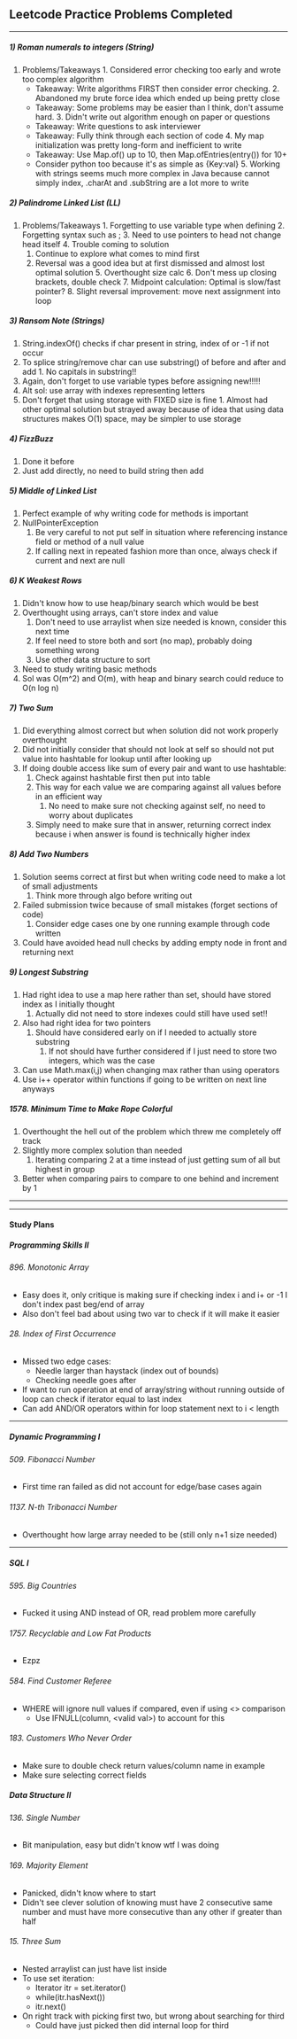 
## Leetcode Practice Problems Completed

----------------------------------------------------------------

##### 1) Roman numerals to integers (String)
  1. Problems/Takeaways
    1. Considered error checking too early and wrote too complex algorithm
      - Takeaway: Write algorithms FIRST then consider error checking.
    2. Abandoned my brute force idea which ended up being pretty close
      - Takeaway: Some problems may be easier than I think, don't assume hard.
    3. Didn't write out algorithm enough on paper or questions
      - Takeaway: Write questions to ask interviewer
      - Takeaway: Fully think through each section of code
    4. My map initialization was pretty long-form and inefficient to write
      - Takeaway: Use Map.of() up to 10, then Map.ofEntries(entry()) for 10+
      - Consider python too because it's as simple as {Key:val}
    5. Working with strings seems much more complex in Java because cannot simply index, .charAt and .subString are a lot more to write

##### 2) Palindrome Linked List (LL)
  1) Problems/Takeaways
    1. Forgetting to use variable type when defining
    2. Forgetting syntax such as ;
    3. Need to use pointers to head not change head itself
    4. Trouble coming to solution
      1. Continue to explore what comes to mind first
      2. Reversal was a good idea but at first dismissed and almost lost optimal solution
    5. Overthought size calc
    6. Don't mess up closing brackets, double check
    7. Midpoint calculation: Optimal is slow/fast pointer?
    8. Slight reversal improvement: move next assignment into loop

##### 3) Ransom Note (Strings)
  1. String.indexOf() checks if char present in string, index of or -1 if not occur
  2. To splice string/remove char can use substring() of before and after and add
    1. No capitals in substring!!
  3. Again, don't forget to use variable types before assigning new!!!!!
  4. Alt sol: use array with indexes representing letters
  5. Don't forget that using storage with FIXED size is fine
    1. Almost had other optimal solution but strayed away because of idea that using data structures makes O(1) space, may be simpler to use storage

##### 4) FizzBuzz
  1. Done it before
  2. Just add directly, no need to build string then add

##### 5) Middle of Linked List
1. Perfect example of why writing code for methods is important
2. NullPointerException
	1. Be very careful to not put self in situation where referencing instance field or method of a null value 
	2. If calling next in repeated fashion more than once, always check if current and next are null

##### 6) K Weakest Rows
1. Didn't know how to use heap/binary search which would be best
2. Overthought using arrays, can't store index and value
	1. Don't need to use arraylist when size needed is known, consider this next time
	2. If feel need to store both and sort (no map), probably doing something wrong
	3. Use other data structure to sort
3. Need to study writing basic methods
4. Sol was O(m^2) and O(m), with heap and binary search could reduce to O(n log n)

##### 7) Two Sum
1. Did everything almost correct but when solution did not work properly overthought
2. Did not initially consider that should not look at self so should not put value into hashtable for lookup until after looking up
3. If doing double access like sum of every pair and want to use hashtable:
	1. Check against hashtable first then put into table
	2. This way for each value we are comparing against all values before in an efficient way
		1. No need to make sure not checking against self, no need to worry about duplicates
	2. Simply need to make sure that in answer, returning correct index because i when answer is found is technically higher index

##### 8) Add Two Numbers
1. Solution seems correct at first but when writing code need to make a lot of small adjustments
	1. Think more through algo before writing out
2. Failed submission twice because of small mistakes (forget sections of code)
	1. Consider edge cases one by one running example through code written
2. Could have avoided head null checks by adding empty node in front and returning next

##### 9) Longest Substring
1. Had right idea to use a map here rather than set, should have stored index as I initially thought
	1. Actually did not need to store indexes could still have used set!!
2. Also had right idea for two pointers
	1. Should have considered early on if I needed to actually store substring
		1. If not should have further considered if I just need to store two integers, which was the case
4. Can use Math.max(i,j) when changing max rather than using operators
5. Use i++ operator within functions if going to be written on next line anyways

##### 1578. Minimum Time to Make Rope Colorful
1. Overthought the hell out of the problem which threw me completely off track
2. Slightly more complex solution than needed
	1. Iterating comparing 2 at a time instead of just getting sum of all but highest in group
2. Better when comparing pairs to compare to one behind and increment by 1


---
---

#### Study Plans

##### Programming Skills II
###### 896. Monotonic Array
- Easy does it, only critique is making sure if checking index i and i+ or -1 I don't index past beg/end of array
- Also don't feel bad about using two var to check if it will make it easier

###### 28. Index of First Occurrence
- Missed two edge cases:
	- Needle larger than haystack (index out of bounds)
	- Checking needle goes after 
- If want to run operation at end of array/string without running outside of loop can check if iterator equal to last index
- Can add AND/OR operators within for loop statement next to i \< length

---

##### Dynamic Programming I
###### 509. Fibonacci Number
- First time ran failed as did not account for edge/base cases again

###### 1137. N-th Tribonacci Number
- Overthought how large array needed to be (still only n+1 size needed)

---

##### SQL I

###### 595. Big Countries
- Fucked it using AND instead of OR, read problem more carefully

###### 1757. Recyclable and Low Fat Products
- Ezpz

###### 584. Find Customer Referee
- WHERE will ignore null values if compared, even if using <> comparison
	- Use IFNULL(column, \<valid val\>) to account for this

###### 183. Customers Who Never Order
- Make sure to double check return values/column name in example
- Make sure selecting correct fields

##### Data Structure II

###### 136. Single Number
- Bit manipulation, easy but didn't know wtf I was doing

###### 169. Majority Element
- Panicked, didn't know where to start
- Didn't see clever solution of knowing must have 2 consecutive same number and must have more consecutive than any other if greater than half

###### 15. Three Sum
- Nested arraylist can just have list inside
- To use set iteration:
	- Iterator itr = set.iterator()
	- while(itr.hasNext())
	- itr.next()
- On right track with picking first two, but wrong about searching for third
	- Could have just picked then did internal loop for third